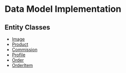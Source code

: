 # Data Model Implementation

## Entity Classes

* [Image]()
* [Product]()
* [Commission]() 
* [Profile]() 
* [Order]() 
* [OrderItem]() 